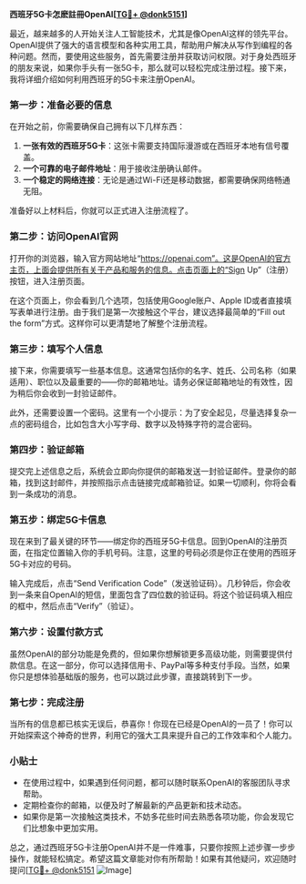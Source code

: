 **西班牙5G卡怎麽註冊OpenAI[[TG💪+ @donk5151](https://t.me/s/donk5151)]**

最近，越来越多的人开始关注人工智能技术，尤其是像OpenAI这样的领先平台。OpenAI提供了强大的语言模型和各种实用工具，帮助用户解决从写作到编程的各种问题。然而，要使用这些服务，首先需要注册并获取访问权限。对于身处西班牙的朋友来说，如果你手头有一张5G卡，那么就可以轻松完成注册过程。接下来，我将详细介绍如何利用西班牙的5G卡来注册OpenAI。

### 第一步：准备必要的信息

在开始之前，你需要确保自己拥有以下几样东西：

1. **一张有效的西班牙5G卡**：这张卡需要支持国际漫游或在西班牙本地有信号覆盖。
2. **一个可靠的电子邮件地址**：用于接收注册确认邮件。
3. **一个稳定的网络连接**：无论是通过Wi-Fi还是移动数据，都需要确保网络畅通无阻。

准备好以上材料后，你就可以正式进入注册流程了。

### 第二步：访问OpenAI官网

打开你的浏览器，输入官方网站地址“https://openai.com”。这是OpenAI的官方主页，上面会提供所有关于产品和服务的信息。点击页面上的“Sign Up”（注册）按钮，进入注册页面。

在这个页面上，你会看到几个选项，包括使用Google账户、Apple ID或者直接填写表单进行注册。由于我们是第一次接触这个平台，建议选择最简单的“Fill out the form”方式。这样你可以更清楚地了解整个注册流程。

### 第三步：填写个人信息

接下来，你需要填写一些基本信息。这通常包括你的名字、姓氏、公司名称（如果适用）、职位以及最重要的——你的邮箱地址。请务必保证邮箱地址的有效性，因为稍后你会收到一封验证邮件。

此外，还需要设置一个密码。这里有一个小提示：为了安全起见，尽量选择复杂一点的密码组合，比如包含大小写字母、数字以及特殊字符的混合密码。

### 第四步：验证邮箱

提交完上述信息之后，系统会立即向你提供的邮箱发送一封验证邮件。登录你的邮箱，找到这封邮件，并按照指示点击链接完成邮箱验证。如果一切顺利，你将会看到一条成功的消息。

### 第五步：绑定5G卡信息

现在来到了最关键的环节——绑定你的西班牙5G卡信息。回到OpenAI的注册页面，在指定位置输入你的手机号码。注意，这里的号码必须是你正在使用的西班牙5G卡对应的号码。

输入完成后，点击“Send Verification Code”（发送验证码）。几秒钟后，你会收到一条来自OpenAI的短信，里面包含了四位数的验证码。将这个验证码填入相应的框中，然后点击“Verify”（验证）。

### 第六步：设置付款方式

虽然OpenAI的部分功能是免费的，但如果你想解锁更多高级功能，则需要提供付款信息。在这一部分，你可以选择信用卡、PayPal等多种支付手段。当然，如果你只是想体验基础版的服务，也可以跳过此步骤，直接跳转到下一步。

### 第七步：完成注册

当所有的信息都已核实无误后，恭喜你！你现在已经是OpenAI的一员了！你可以开始探索这个神奇的世界，利用它的强大工具来提升自己的工作效率和个人能力。

### 小贴士

- 在使用过程中，如果遇到任何问题，都可以随时联系OpenAI的客服团队寻求帮助。
- 定期检查你的邮箱，以便及时了解最新的产品更新和技术动态。
- 如果你是第一次接触这类技术，不妨多花些时间去熟悉各项功能，你会发现它们比想象中更加实用。

总之，通过西班牙5G卡注册OpenAI并不是一件难事，只要你按照上述步骤一步步操作，就能轻松搞定。希望这篇文章能对你有所帮助！如果有其他疑问，欢迎随时提问[[TG💪+ @donk5151](https://t.me/s/donk5151) ![Image](https://i.postimg.cc/rwNCRYN7/Snipaste-2025-04-30-17-27-05.png)]